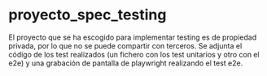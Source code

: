 # proyecto_spec_testing

El proyecto que se ha escogido para implementar testing es de propiedad privada, por lo que no se puede compartir con terceros. 
Se adjunta el código de los test realizados (un fichero con los test unitarios y otro con el e2e) y una grabación de pantalla de playwright realizando el test e2e.
